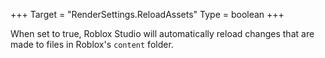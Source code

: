 +++
Target = "RenderSettings.ReloadAssets"
Type = boolean
+++

When set to true, Roblox Studio will automatically reload changes that are made to files in Roblox's `content` folder.